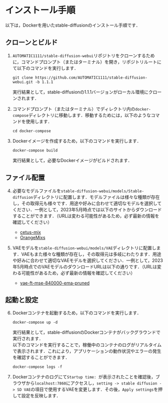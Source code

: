 # インストール手順

以下は，Dockerを用いたstable-diffusionのインストール手順です．

## クローンとビルド
1. `AUTOMATIC1111/stable-diffusion-webui`リポジトリをクローンするために，コマンドプロンプト（またはターミナル）を開き，リポジトリルートにて以下のコマンドを実行します．
    ```
    git clone https://github.com/AUTOMATIC1111/stable-diffusion-webui.git -b 1.1.1
    ```
    実行結果として，stable-diffusionの1.1.1バージョンがローカル環境にクローンされます．

2. コマンドプロンプト（またはターミナル）でディレクトリ内の`docker-compose`ディレクトリに移動します．移動するためには，以下のようなコマンドを使用します．
    ```
    cd docker-compose
    ```

3. Dockerイメージを作成するため，以下のコマンドを実行します．
    ```
    docker-compose build
    ```
    実行結果として，必要なDockerイメージがビルドされます．

## ファイル配置
4. 必要なモデルファイルを`stable-diffusion-webui/models/Stable-diffusion`ディレクトリに配置します．モデルファイルは様々な種類が存在し，その取得元も様々です．用途や好みに合わせて適切なモデルを選択してください．一例として，2023年5月時点では以下のサイトからダウンロードすることができます．（URLは変わる可能性があるため，必ず最新の情報を確認してください）
    - [cetus-mix](https://civitai.com/models/6755/cetus-mix)
    - [OrangeMixs](https://huggingface.co/WarriorMama777/OrangeMixs)

5. VAEモデルを`stable-diffusion-webui/models/VAE`ディレクトリに配置します．VAEもまた様々な種類が存在し，その取得元は多岐にわたります．用途や好みに合わせて適切なVAEモデルを選択してください．一例として，2023年5月時点でのVAEモデルのダウンロードURLは以下の通りです．（URLは変わる可能性があるため，必ず最新の情報を確認してください）
    - [vae-ft-mse-840000-ema-pruned](https://huggingface.co/stabilityai/sd-vae-ft-mse-original/tree/main)

## 起動と設定
6. Dockerコンテナを起動するため，以下のコマンドを実行します．
    ```
    docker-compose up -d
    ```
    実行結果として，stable-diffusionのDockerコンテナがバックグラウンドで実行されます．<br>
    以下のコマンドを実行することで，稼働中のコンテナのログがリアルタイムで表示されます．これにより，アプリケーションの動作状況やエラーの発生を確認することができます．
    ```
    docker-compose logs -f
    ```

7. Dockerコンテナのログにて`Startup time: `が表示されたことを確認後，ブラウザから`localhost:7860`にアクセスし，`setting -> stable diffusion -> SD VAE`の項目で使用するVAEを変更します．その後，`Apply settings`を押して設定を反映します．
